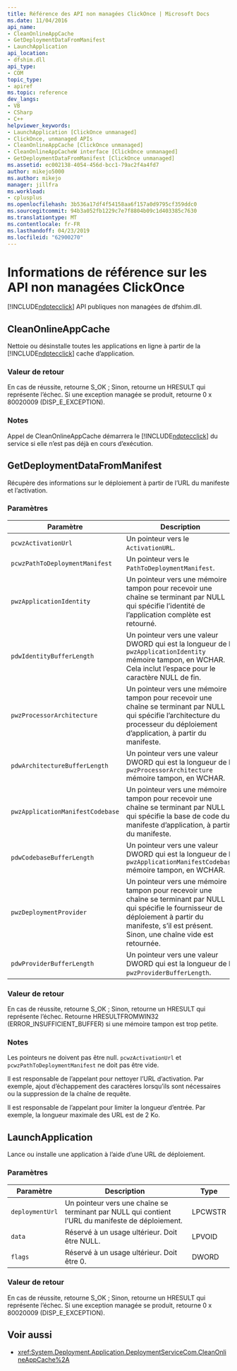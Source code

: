 ```yaml
---
title: Référence des API non managées ClickOnce | Microsoft Docs
ms.date: 11/04/2016
api_name:
- CleanOnlineAppCache
- GetDeploymentDataFromManifest
- LaunchApplication
api_location:
- dfshim.dll
api_type:
- COM
topic_type:
- apiref
ms.topic: reference
dev_langs:
- VB
- CSharp
- C++
helpviewer_keywords:
- LaunchApplication [ClickOnce unmanaged]
- ClickOnce, unmanaged APIs
- CleanOnlineAppCache [ClickOnce unmanaged]
- CleanOnlineAppCacheW interface [ClickOnce unmanaged]
- GetDeploymentDataFromManifest [ClickOnce unmanaged]
ms.assetid: ec002138-4054-456d-bcc1-79ac2f4a4fd7
author: mikejo5000
ms.author: mikejo
manager: jillfra
ms.workload:
- cplusplus
ms.openlocfilehash: 3b536a17df4f54158aa6f157a0d9795cf359ddc0
ms.sourcegitcommit: 94b3a052fb1229c7e7f8804b09c1d403385c7630
ms.translationtype: MT
ms.contentlocale: fr-FR
ms.lasthandoff: 04/23/2019
ms.locfileid: "62900270"
---
```

# <a name="clickonce-unmanaged-api-reference"></a>Informations de référence sur les API non managées ClickOnce
[!INCLUDE[ndptecclick](../deployment/includes/ndptecclick_md.md)] API publiques non managées de dfshim.dll.

## <a name="cleanonlineappcache"></a>CleanOnlineAppCache
 Nettoie ou désinstalle toutes les applications en ligne à partir de la [!INCLUDE[ndptecclick](../deployment/includes/ndptecclick_md.md)] cache d’application.

### <a name="return-value"></a>Valeur de retour
 En cas de réussite, retourne S_OK ; Sinon, retourne un HRESULT qui représente l’échec. Si une exception managée se produit, retourne 0 x 80020009 (DISP_E_EXCEPTION).

### <a name="remarks"></a>Notes
 Appel de CleanOnlineAppCache démarrera le [!INCLUDE[ndptecclick](../deployment/includes/ndptecclick_md.md)] du service si elle n’est pas déjà en cours d’exécution.

## <a name="getdeploymentdatafrommanifest"></a>GetDeploymentDataFromManifest
 Récupère des informations sur le déploiement à partir de l’URL du manifeste et l’activation.

### <a name="parameters"></a>Paramètres

|Paramètre|Description|Type|
|---------------|-----------------|----------|
|`pcwzActivationUrl`|Un pointeur vers le `ActivationURL`.|LPCWSTR|
|`pcwzPathToDeploymentManifest`|Un pointeur vers le `PathToDeploymentManifest`.|LPCWSTR|
|`pwzApplicationIdentity`|Un pointeur vers une mémoire tampon pour recevoir une chaîne se terminant par NULL qui spécifie l’identité de l’application complète est retourné.|LPWSTR|
|`pdwIdentityBufferLength`|Un pointeur vers une valeur DWORD qui est la longueur de la `pwzApplicationIdentity` mémoire tampon, en WCHAR. Cela inclut l’espace pour le caractère NULL de fin.|LPDWORD|
|`pwzProcessorArchitecture`|Un pointeur vers une mémoire tampon pour recevoir une chaîne se terminant par NULL qui spécifie l’architecture du processeur du déploiement d’application, à partir du manifeste.|LPWSTR|
|`pdwArchitectureBufferLength`|Un pointeur vers une valeur DWORD qui est la longueur de la `pwzProcessorArchitecture` mémoire tampon, en WCHAR.|LPDWORD|
|`pwzApplicationManifestCodebase`|Un pointeur vers une mémoire tampon pour recevoir une chaîne se terminant par NULL qui spécifie la base de code du manifeste d’application, à partir du manifeste.|LPWSTR|
|`pdwCodebaseBufferLength`|Un pointeur vers une valeur DWORD qui est la longueur de la `pwzApplicationManifestCodebase` mémoire tampon, en WCHAR.|LPDWORD|
|`pwzDeploymentProvider`|Un pointeur vers une mémoire tampon pour recevoir une chaîne se terminant par NULL qui spécifie le fournisseur de déploiement à partir du manifeste, s’il est présent. Sinon, une chaîne vide est retournée.|LPWSTR|
|`pdwProviderBufferLength`|Un pointeur vers une valeur DWORD qui est la longueur de la `pwzProviderBufferLength`.|LPDWORD|

### <a name="return-value"></a>Valeur de retour
 En cas de réussite, retourne S_OK ; Sinon, retourne un HRESULT qui représente l’échec. Retourne HRESULTFROMWIN32 (ERROR_INSUFFICIENT_BUFFER) si une mémoire tampon est trop petite.

### <a name="remarks"></a>Notes
 Les pointeurs ne doivent pas être null. `pcwzActivationUrl` et `pcwzPathToDeploymentManifest` ne doit pas être vide.

 Il est responsable de l’appelant pour nettoyer l’URL d’activation. Par exemple, ajout d’échappement des caractères lorsqu’ils sont nécessaires ou la suppression de la chaîne de requête.

 Il est responsable de l’appelant pour limiter la longueur d’entrée. Par exemple, la longueur maximale des URL est de 2 Ko.

## <a name="launchapplication"></a>LaunchApplication
 Lance ou installe une application à l’aide d’une URL de déploiement.

### <a name="parameters"></a>Paramètres

|Paramètre|Description|Type|
|---------------|-----------------|----------|
|`deploymentUrl`|Un pointeur vers une chaîne se terminant par NULL qui contient l’URL du manifeste de déploiement.|LPCWSTR|
|`data`|Réservé à un usage ultérieur. Doit être NULL.|LPVOID|
|`flags`|Réservé à un usage ultérieur. Doit être 0.|DWORD|

### <a name="return-value"></a>Valeur de retour
 En cas de réussite, retourne S_OK ; Sinon, retourne un HRESULT qui représente l’échec. Si une exception managée se produit, retourne 0 x 80020009 (DISP_E_EXCEPTION).

## <a name="see-also"></a>Voir aussi
- <xref:System.Deployment.Application.DeploymentServiceCom.CleanOnlineAppCache%2A>